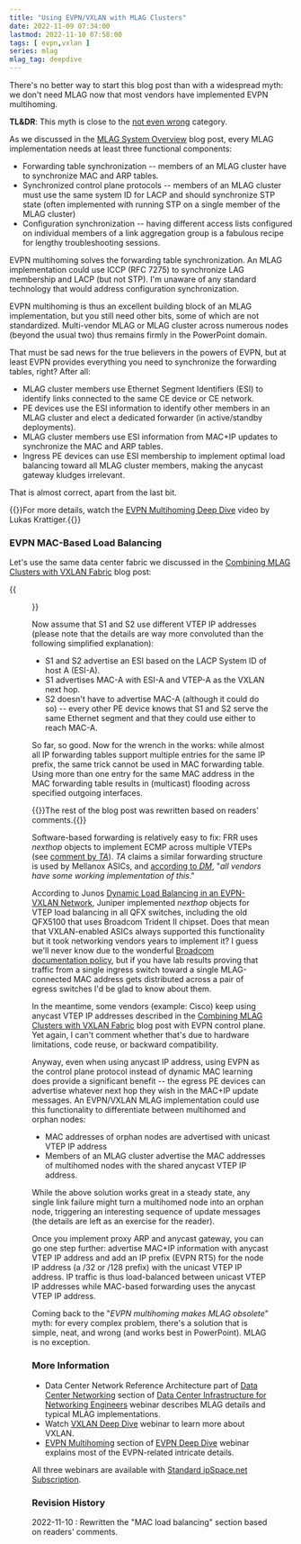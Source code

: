 ```yaml
---
title: "Using EVPN/VXLAN with MLAG Clusters"
date: 2022-11-09 07:34:00
lastmod: 2022-11-10 07:58:00
tags: [ evpn,vxlan ]
series: mlag
mlag_tag: deepdive
---
```

There's no better way to start this blog post than with a widespread myth: we don't need MLAG now that most vendors have implemented EVPN multihoming.

**TL&DR**: This myth is close to the [not even wrong](https://en.wikipedia.org/wiki/Not_even_wrong) category.

As we discussed in the [MLAG System Overview](/2022/06/mlag-deep-dive-overview.html) blog post, every MLAG implementation needs at least three functional components:
<!--more-->
* Forwarding table synchronization -- members of an MLAG cluster have to synchronize MAC and ARP tables.
* Synchronized control plane protocols -- members of an MLAG cluster must use the same system ID for LACP and should synchronize STP state (often implemented with running STP on a single member of the MLAG cluster)
* Configuration synchronization -- having different access lists configured on individual members of a link aggregation group is a fabulous recipe for lengthy troubleshooting sessions.

EVPN multihoming solves the forwarding table synchronization. An MLAG implementation could use ICCP (RFC 7275) to synchronize LAG membership and LACP (but not STP). I'm unaware of any standard technology that would address configuration synchronization.

EVPN multihoming is thus an excellent building block of an MLAG implementation, but you still need other bits, some of which are not standardized. Multi-vendor MLAG or MLAG cluster across numerous nodes (beyond the usual two) thus remains firmly in the PowerPoint domain.

That must be sad news for the true believers in the powers of EVPN, but at least EVPN provides everything you need to synchronize the forwarding tables, right? After all:

* MLAG cluster members use Ethernet Segment Identifiers (ESI) to identify links connected to the same CE device or CE network.
* PE devices use the ESI information to identify other members in an MLAG cluster and elect a dedicated forwarder (in active/standby deployments).
* MLAG cluster members use ESI information from MAC+IP updates to synchronize the MAC and ARP tables.
* Ingress PE devices can use ESI membership to implement optimal load balancing toward all MLAG cluster members, making the anycast gateway kludges irrelevant.

That is almost correct, apart from the last bit. 

{{<note info>}}For more details, watch the [EVPN Multihoming Deep Dive](/2022/11/video-evpn-multihoming-deep-dive.html) video by Lukas Krattiger.{{</note>}}

### EVPN MAC-Based Load Balancing

Let's use the same data center fabric we discussed in the [Combining MLAG Clusters with VXLAN Fabric](/2022/09/mlag-deep-dive-vxlan-fabric.html) blog post:

{{<figure src="/2022/09/MLAG-VXLAN-topology.jpg" caption="MLAG cluster connected to a VXLAN fabric">}}

Now assume that S1 and S2 use different VTEP IP addresses (please note that the details are way more convoluted than the following simplified explanation):

* S1 and S2 advertise an ESI based on the LACP System ID of host A (ESI-A). 
* S1 advertises MAC-A with ESI-A and VTEP-A as the VXLAN next hop.
* S2 doesn't have to advertise MAC-A (although it could do so) -- every other PE device knows that S1 and S2 serve the same Ethernet segment and that they could use either to reach MAC-A.

So far, so good. Now for the wrench in the works: while almost all IP forwarding tables support multiple entries for the same IP prefix, the same trick cannot be used in MAC forwarding table. Using more than one entry for the same MAC address in the MAC forwarding table results in (multicast) flooding across specified outgoing interfaces.

{{<note update>}}The rest of the blog post was rewritten based on readers' comments.{{</note>}}

Software-based forwarding is relatively easy to fix: FRR uses _nexthop_ objects to implement ECMP across multiple VTEPs (see [comment by _TA_](#1496)). _TA_ claims a similar forwarding structure is used by Mellanox ASICs, and [according to _DM_](#1497), "_all vendors have some working implementation of this_."

According to Junos [Dynamic Load Balancing in an EVPN-VXLAN Network](https://www.juniper.net/documentation/us/en/software/junos/evpn-vxlan/topics/concept/evpn-vxlan-dynamic-load-balancing.html), Juniper implemented *nexthop* objects for VTEP load balancing in all QFX switches, including the old QFX5100 that uses Broadcom Trident II chipset. Does that mean that VXLAN-enabled ASICs always supported this functionality but it took networking vendors years to implement it? I guess we'll never know due to the wonderful [Broadcom documentation policy](https://blog.ipspace.net/2016/05/what-are-problems-with-broadcom.html), but if you have lab results proving that traffic from a single ingress switch toward a single MLAG-connected MAC address gets distributed across a pair of egress switches I'd be glad to know about them.

In the meantime, some vendors (example: Cisco) keep using anycast VTEP IP addresses described in the [Combining MLAG Clusters with VXLAN Fabric](/2022/09/mlag-deep-dive-vxlan-fabric.html) blog post with EVPN control plane. Yet again, I can't comment whether that's due to hardware limitations, code reuse, or backward compatibility.

Anyway, even when using anycast IP address, using EVPN as the control plane protocol instead of dynamic MAC learning does provide a significant benefit -- the egress PE devices can advertise whatever next hop they wish in the MAC+IP update messages. An EVPN/VXLAN MLAG implementation could use this functionality to differentiate between multihomed and orphan nodes:

* MAC addresses of orphan nodes are advertised with unicast VTEP IP address
* Members of an MLAG cluster advertise the MAC addresses of multihomed nodes with the shared anycast VTEP IP address.

While the above solution works great in a steady state, any single link failure might turn a multihomed node into an orphan node, triggering an interesting sequence of update messages (the details are left as an exercise for the reader).

Once you implement proxy ARP and anycast gateway, you can go one step further: advertise MAC+IP information with anycast VTEP IP address and add an IP prefix (EVPN RT5) for the node IP address (a /32 or /128 prefix) with the unicast VTEP IP address. IP traffic is thus load-balanced between unicast VTEP IP addresses while MAC-based forwarding uses the anycast VTEP IP address.

Coming back to the "*EVPN multihoming makes MLAG obsolete*" myth: for every complex problem, there's a solution that is simple, neat, and wrong (and works best in PowerPoint). MLAG is no exception.

### More Information

* Data Center Network Reference Architecture part of [Data Center Networking](https://my.ipspace.net/bin/list?id=DC30#NETWORKING) section of [Data Center Infrastructure for Networking Engineers](https://www.ipspace.net/Data_Center_Infrastructure_for_Networking_Engineers) webinar describes MLAG details and typical MLAG implementations.
* Watch [VXLAN Deep Dive](https://www.ipspace.net/VXLAN_Technical_Deep_Dive) webinar to learn more about VXLAN.
* [EVPN Multihoming](https://my.ipspace.net/bin/list?id=EVPN#MH) section of [EVPN Deep Dive](https://www.ipspace.net/EVPN_Technical_Deep_Dive) webinar explains most of the EVPN-related intricate details.

All three webinars are available with [Standard ipSpace.net Subscription](https://www.ipspace.net/Subscription/).

### Revision History

2022-11-10
: Rewritten the "MAC load balancing" section based on readers' comments.